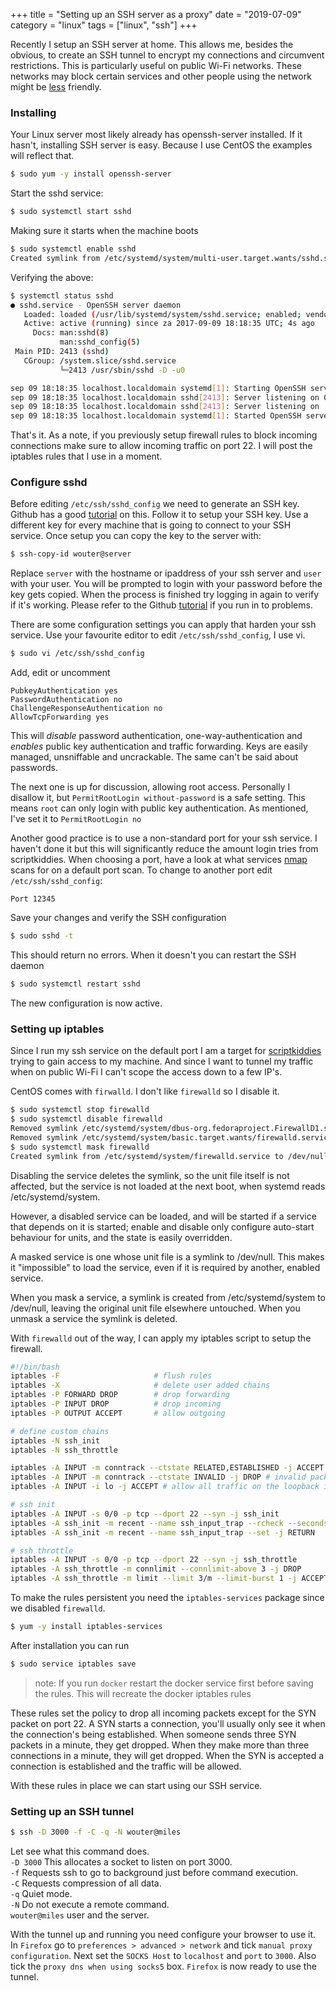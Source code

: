 +++
title = "Setting up an SSH server as a proxy"
date = "2019-07-09"
category = "linux"
tags = ["linux", "ssh"]
+++

Recently I setup an SSH server at home. This allows me, besides the obvious, to create an SSH tunnel to encrypt my connections and circumvent restrictions. This is particularly useful on public Wi-Fi networks. These networks may block certain services and other people using the network might be [less](http://lifehacker.com/5906233/do-i-really-need-to-be-that-worried-about-security-when-im-using-public-wi-fi) friendly.

### Installing
Your Linux server most likely already has openssh-server installed. If it hasn't,
installing SSH server is easy. Because I use CentOS the examples will reflect that.
```bash
$ sudo yum -y install openssh-server
```
Start the sshd service:
```bash
$ sudo systemctl start sshd
```
Making sure it starts when the machine boots
```bash
$ sudo systemctl enable sshd
Created symlink from /etc/systemd/system/multi-user.target.wants/sshd.service to /usr/lib/systemd/system/sshd.service.
```
Verifying the above:
```bash
$ systemctl status sshd
● sshd.service - OpenSSH server daemon
   Loaded: loaded (/usr/lib/systemd/system/sshd.service; enabled; vendor preset: enabled)
   Active: active (running) since za 2017-09-09 18:18:35 UTC; 4s ago
     Docs: man:sshd(8)
           man:sshd_config(5)
 Main PID: 2413 (sshd)
   CGroup: /system.slice/sshd.service
           └─2413 /usr/sbin/sshd -D -u0

sep 09 18:18:35 localhost.localdomain systemd[1]: Starting OpenSSH server daemon...
sep 09 18:18:35 localhost.localdomain sshd[2413]: Server listening on 0.0.0.0 port 22.
sep 09 18:18:35 localhost.localdomain sshd[2413]: Server listening on :: port 22.
sep 09 18:18:35 localhost.localdomain systemd[1]: Started OpenSSH server daemon.
```
That's it. As a note, if you previously setup firewall rules to block incoming connections make sure to allow incoming traffic on port 22. I will post the iptables rules that I use in a moment.

### Configure sshd
Before editing `/etc/ssh/sshd_config` we need to generate an SSH key. Github has a good [tutorial](https://help.github.com/articles/generating-a-new-ssh-key-and-adding-it-to-the-ssh-agent/) on this. Follow it to setup your SSH key. Use a different key for every machine that is going to connect to your SSH service. Once setup you can copy the key to the server with:
```bash
$ ssh-copy-id wouter@server
```
Replace `server` with the hostname or ipaddress of your ssh server and `user` with your user. You will be prompted to login with your password before the key gets copied. When the process is finished try logging in again to verify if it's working. Please refer to the Github [tutorial](https://help.github.com/articles/generating-a-new-ssh-key-and-adding-it-to-the-ssh-agent/) if you run in to problems.

There are some configuration settings you can apply that harden your ssh service. Use your favourite editor to edit `/etc/ssh/sshd_config`, I use vi.
```bash
$ sudo vi /etc/ssh/sshd_config
```
Add, edit or uncomment
```
PubkeyAuthentication yes
PasswordAuthentication no
ChallengeResponseAuthentication no
AllowTcpForwarding yes
```
This will *disable* password authentication, one-way-authentication and *enables* public key authentication and traffic forwarding. Keys are easily managed, unsniffable and uncrackable. The same can't be said about passwords.

The next one is up for discussion, allowing root access. Personally I disallow it, but `PermitRootLogin without-password` is a safe setting. This means `root` can only login with public key authentication. As mentioned, I've set it to `PermitRootLogin no`

Another good practice is to use a non-standard port for your ssh service. I haven't done it but this will significantly reduce the amount login tries from scriptkiddies. When choosing a port, have a look at what services [nmap](https://nmap.org/) scans for on a default port scan.
To change to another port edit `/etc/ssh/sshd_config`:
```
Port 12345
```
Save your changes and verify the SSH configuration
```bash
$ sudo sshd -t
```
This should return no errors. When it doesn't you can restart the SSH daemon
```bash
$ sudo systemctl restart sshd
```
The new configuration is now active.
### Setting up iptables
Since I run my ssh service on the default port I am a target for [scriptkiddies](https://en.wikipedia.org/wiki/Script_kiddie) trying to gain access to my machine. And since I want to tunnel my traffic when on public Wi-Fi I can't scope the access down to a few IP's.

CentOS comes with `firwalld`. I don't like `firewalld` so I disable it.
```bash
$ sudo systemctl stop firewalld
$ sudo systemctl disable firewalld
Removed symlink /etc/systemd/system/dbus-org.fedoraproject.FirewallD1.service.
Removed symlink /etc/systemd/system/basic.target.wants/firewalld.service.
$ sudo systemctl mask firewalld
Created symlink from /etc/systemd/system/firewalld.service to /dev/null.
```
Disabling the service deletes the symlink, so the unit file itself is not affected, but the service is not loaded at the next boot, when systemd reads /etc/systemd/system.

However, a disabled service can be loaded, and will be started if a service that depends on it is started; enable and disable only configure auto-start behaviour for units, and the state is easily overridden.

A masked service is one whose unit file is a symlink to /dev/null. This makes it "impossible" to load the service, even if it is required by another, enabled service.

When you mask a service, a symlink is created from /etc/systemd/system to /dev/null, leaving the original unit file elsewhere untouched. When you unmask a service the symlink is deleted.

With `firewalld` out of the way, I can apply my iptables script to setup the firewall.

```bash
#!/bin/bash
iptables -F                     # flush rules
iptables -X                     # delete user added chains
iptables -P FORWARD DROP        # drop forwarding
iptables -P INPUT DROP          # drop incoming
iptables -P OUTPUT ACCEPT       # allow outgoing

# define custom chains
iptables -N ssh_init
iptables -N ssh_throttle

iptables -A INPUT -m conntrack --ctstate RELATED,ESTABLISHED -j ACCEPT # accept previously allowed traffic
iptables -A INPUT -m conntrack --ctstate INVALID -j DROP # invalid packets get dropped
iptables -A INPUT -i lo -j ACCEPT # allow all traffic on the loopback interface

# ssh init
iptables -A INPUT -s 0/0 -p tcp --dport 22 --syn -j ssh_init
iptables -A ssh_init -m recent --name ssh_input_trap --rcheck --seconds 60 --hitcount 3 --rttl -j DROP
iptables -A ssh_init -m recent --name ssh_input_trap --set -j RETURN

# ssh throttle
iptables -A INPUT -s 0/0 -p tcp --dport 22 --syn -j ssh_throttle
iptables -A ssh_throttle -m connlimit --connlimit-above 3 -j DROP
iptables -A ssh_throttle -m limit --limit 3/m --limit-burst 1 -j ACCEPT

```
To make the rules persistent you need the `iptables-services` package since we disabled `firewalld`.
```bash
$ yum -y install iptables-services
```
After installation you can run
```bash
$ sudo service iptables save
```
>note: If you run `docker` restart the docker service first before saving the rules. This will recreate the docker iptables rules

These rules set the policy to drop all incoming packets except for the SYN packet on port 22. A SYN starts a connection, you'll usually only see it when the connection's being established. When someone sends three SYN packets in a minute, they get dropped. When they make more than three connections in a minute, they will get dropped. When the SYN is accepted a connection is established and the traffic will be allowed.

With these rules in place we can start using our SSH service.

### Setting up an SSH tunnel
```bash
$ ssh -D 3000 -f -C -q -N wouter@miles
```
Let see what this command does.  
`-D 3000` This allocates a socket to listen on port 3000.  
`-f` Requests ssh to go to background just before command execution.    
`-C` Requests compression of all data.  
`-q` Quiet mode.  
`-N` Do not execute a remote command.  
`wouter@miles` user and the server.

With the tunnel up and running you need configure your browser to use it. In `Firefox` go to `preferences > advanced > network` and tick `manual proxy configuration`. Next set the `SOCKS Host` to `localhost` and `port` to `3000`. Also tick the `proxy dns when using socks5` box. `Firefox` is now ready to use the tunnel.
